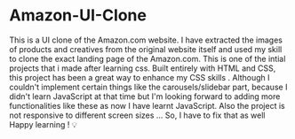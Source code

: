 # Amazon-UI-Clone
This is a UI clone of the Amazon.com website. I have extracted the images of products and creatives from the original website itself and used my skill to clone the exact landing page of the Amazon.com. This is one of the intial projects that i made after learning css. Built entirely with HTML and CSS, this project has been a great way to enhance my CSS skills .
Although I couldn't implement certain things like the carousels/slidebar part, because I didn't learn JavaScript at that time but I'm looking forward to adding more functionalities like these as now I have learnt JavaScript. Also the project is not responsive to different screen sizes ... So, I have to fix that as well
Happy learning ! 💡
